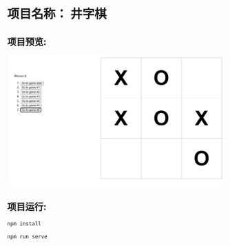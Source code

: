# 项目名称： 井字棋

## 项目预览:

![game](doc/img/game.jpg)

## 项目运行:

```
npm install
```

```
npm run serve
```


